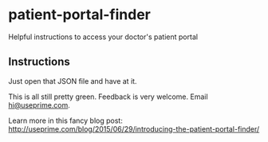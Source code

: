 # patient-portal-finder
Helpful instructions to access your doctor's patient portal

## Instructions
Just open that JSON file and have at it.

This is all still pretty green. Feedback is very welcome. Email hi@useprime.com.

Learn more in this fancy blog post: http://useprime.com/blog/2015/06/29/introducing-the-patient-portal-finder/